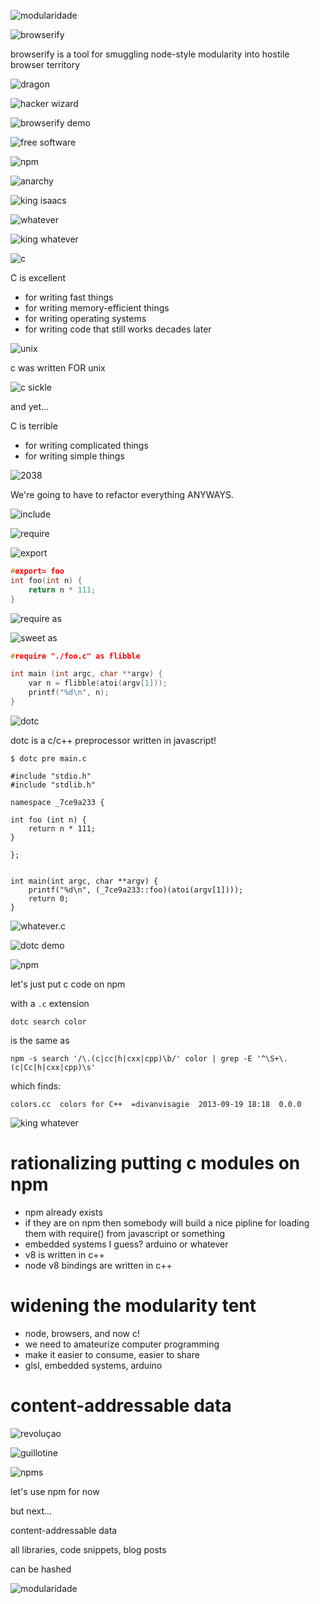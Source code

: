 ![modularidade](static/images/modularidade.png)

![browserify](static/images/browserify.png)

browserify is a tool for smuggling node-style modularity into hostile browser
territory

![dragon](static/images/dragon.png)

![hacker wizard](static/images/hacker_wizard.png)

![browserify demo](static/images/terminal.png)

![free software](static/images/free_software.png)

![npm](static/images/npm.png)

![anarchy](static/images/anarchy.png)

![king isaacs](static/images/king_isaacs.png)

![whatever](static/images/whatever.png)

![king whatever](static/images/king_whatever.png)

![c](static/images/c.png)

C is excellent

* for writing fast things
* for writing memory-efficient things
* for writing operating systems
* for writing code that still works decades later

![unix](static/images/unix.png)

c was written FOR unix

![c sickle](static/images/c_sickle.png)

and yet...

C is terrible

* for writing complicated things
* for writing simple things

![2038](static/images/2038.png)

We're going to have to refactor everything ANYWAYS.

![include](static/images/include.png)

![require](static/images/require.png)

![export](static/images/export.png)

``` c
#export= foo
int foo(int n) {
    return n * 111;
}
```

![require as](static/images/require_as.png)

![sweet as](static/images/sweet_as.png)

``` c
#require "./foo.c" as flibble

int main (int argc, char **argv) {
    var n = flibble(atoi(argv[1]));
    printf("%d\n", n);
}
```

![dotc](static/images/dotc.png)

dotc is a c/c++ preprocessor
written in javascript!

```
$ dotc pre main.c

#include "stdio.h"
#include "stdlib.h"

namespace _7ce9a233 {

int foo (int n) {
    return n * 111;
}

};


int main(int argc, char **argv) {
    printf("%d\n", (_7ce9a233::foo)(atoi(argv[1])));
    return 0;
}
```

![whatever.c](static/images/whatever.c.png)

![dotc demo](static/images/terminal.png)

![npm](static/images/npm.png)

let's just put c code on npm

with a `.c` extension

```
dotc search color
```

is the same as

```
npm -s search '/\.(c|cc|h|cxx|cpp)\b/' color | grep -E '^\S+\.(c|Cc|h|cxx|cpp)\s'
```

which finds:

```
colors.cc  colors for C++  =divanvisagie  2013-09-19 18:18  0.0.0
```

![king whatever](static/images/king_whatever.png)

# rationalizing putting c modules on npm

* npm already exists
* if they are on npm then somebody will build a nice pipline for loading them
with require() from javascript or something
* embedded systems I guess? arduino or whatever
* v8 is written in c++
* node v8 bindings are written in c++

# widening the modularity tent

* node, browsers, and now c!
* we need to amateurize computer programming
* make it easier to consume, easier to share
* glsl, embedded systems, arduino

# content-addressable data

![revoluçao](static/images/revoluçao.png)

![guillotine](static/images/guillotine.png)

![npms](static/images/npms.png)

let's use npm for now

but next...

content-addressable data

all libraries, code snippets, blog posts

can be hashed

![modularidade](static/images/modularidade.png)

